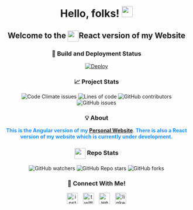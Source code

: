 
# <div align="center"> Hello, folks! <img src="https://raw.githubusercontent.com/MartinHeinz/MartinHeinz/master/wave.gif" width="30px"> </div>

## <div align="center">Welcome to the  <img src="https://upload.wikimedia.org/wikipedia/commons/thumb/a/a7/React-icon.svg/1280px-React-icon.svg.png" height="30px" align="center">React version of my Website </div>

<div align="center">

### 🚀 Build and Deployment Status
[![Deploy](https://github.com/RafaelZasas/RafaelZasas-React/actions/workflows/firebase-hosting-merge.yml/badge.svg?branch=main)](https://github.com/RafaelZasas/RafaelZasas-React/actions/workflows/firebase-hosting-merge.yml)
### 📈 Project Stats
![Code Climate issues](https://img.shields.io/codeclimate/issues/rafaelzasas/RafaelZasas?style=for-the-badge)
![Lines of code](https://img.shields.io/tokei/lines/github/RafaelZasas/raf-website?style=for-the-badge)
![GitHub contributors](https://img.shields.io/github/contributors/RafaelZasas/raf-website?style=for-the-badge)
![GitHub issues](https://img.shields.io/github/issues/RafaelZasas/raf-website?style=for-the-badge)


### 💡 About

<p style="font-weight: bold; color: dodgerblue">This is the Angular version of my <a href="https://rafaelzasas.com">Personal Website</a>. There is also a React version of my website 
which is currently under development.</p>

### <img src="https://github.githubassets.com/images/modules/logos_page/GitHub-Mark.png"  height="30px" align="center" > Repo  Stats
![GitHub watchers](https://img.shields.io/github/watchers/RafaelZasas/raf-website?style=social)
![GitHub Repo stars](https://img.shields.io/github/stars/rafaelzasas/raf-website?style=social)
![GitHub forks](https://img.shields.io/github/forks/rafaelzasas/raf-website?style=social)


### 🍻 Connect With Me!
<a href='https://instagram.com/rafaelzasas' style="margin-right: 10px"><img src="https://image.flaticon.com/icons/png/512/2111/2111463.png" height="30px" alt="instagram"></a>
<a href='https://twitter.com/rafaelzasas' style="margin-right: 10px"><img src="https://image.flaticon.com/icons/png/512/733/733579.png" height="30px" alt="twitter"></a>
<a href='https://rafaelzasas.com' style="margin-right: 10px"><img src="https://image.flaticon.com/icons/png/512/977/977597.png" height="30px" alt="website"></a>
<a href='https://linkedin.com/in/rafael-zasas'><img src="https://image.flaticon.com/icons/png/512/174/174857.png" height="30px" alt="linkedin"></a>


</div>

